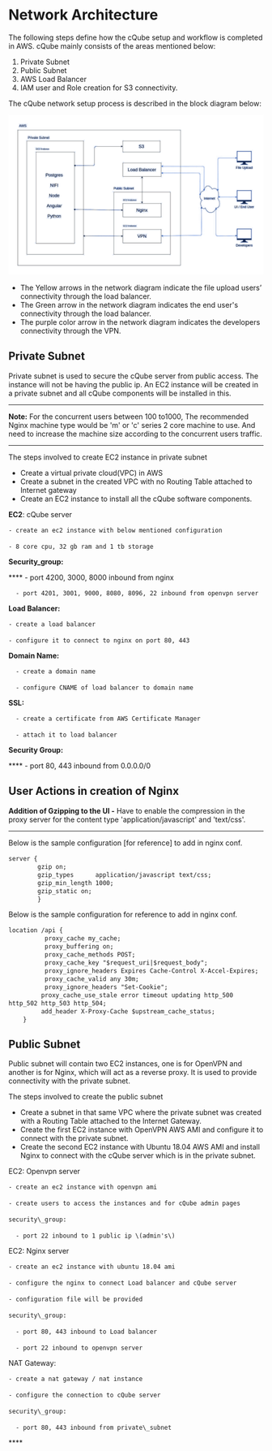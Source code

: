 # Network Architecture

The following steps define how the cQube setup and workflow is completed in AWS. cQube mainly consists of the areas mentioned below:  


1. Private Subnet
2. Public Subnet
3. AWS Load Balancer
4. IAM user and Role creation for S3 connectivity.

The cQube network setup process is described in the block diagram below:  


![cQube network setup diagram ](.gitbook/assets/image%20%282%29.png)



* The Yellow arrows in the network diagram indicate the file upload users’ connectivity through the load balancer.
* The Green arrow in the network diagram indicates the end user's connectivity through the load balancer.
* The purple color arrow in the network diagram indicates the developers connectivity through the VPN.

## **Private Subnet**

Private subnet is used to secure the cQube server from public access. The instance will not be having the public ip. An EC2 instance will be created in a private subnet and all cQube components will be installed in this.  
****

**Note:** For the concurrent users  between 100 to1000, The recommended Nginx machine type  would be 'm' or 'c' series 2 core machine to use. And need to increase the machine size according to the concurrent users traffic.  
****

The steps involved to create EC2 instance in private subnet

* Create a virtual private cloud\(VPC\) in AWS 
* Create a subnet in the created VPC with no Routing Table attached to Internet gateway
* Create an EC2 instance to install all the cQube software components.

**EC2**: cQube server

    - create an ec2 instance with below mentioned configuration

    - 8 core cpu, 32 gb ram and 1 tb storage

**Security\_group:**

 ****     - port 4200, 3000, 8000 inbound from nginx 

      - port 4201, 3001, 9000, 8080, 8096, 22 inbound from openvpn server

**Load Balancer:**

    - create a load balancer 

    - configure it to connect to nginx on port 80, 443

**Domain Name:** 

      - create a domain name

      - configure CNAME of load balancer to domain name

**SSL:**

      - create a certificate from AWS Certificate Manager

      - attach it to load balancer

**Security Group:**

   ****   - port 80, 443 inbound from 0.0.0.0/0  


## **User Actions in creation of Nginx**

**Addition of Gzipping to the UI -** Have to enable the compression in the proxy server for the content type 'application/javascript' and 'text/css'.  
****

Below is the sample configuration \[for reference\] to add in nginx conf. 

```text
server {
        gzip on;
        gzip_types      application/javascript text/css;
        gzip_min_length 1000;
        gzip_static on;
        }
```

Below is the sample configuration for reference to add in nginx conf.

```text
location /api {
          proxy_cache my_cache;
          proxy_buffering on;
          proxy_cache_methods POST;
          proxy_cache_key "$request_uri|$request_body";
          proxy_ignore_headers Expires Cache-Control X-Accel-Expires;
          proxy_cache_valid any 30m;
          proxy_ignore_headers "Set-Cookie";
         proxy_cache_use_stale error timeout updating http_500 http_502 http_503 http_504;
         add_header X-Proxy-Cache $upstream_cache_status;
    }
```

## **Public Subnet**

Public subnet will contain two EC2 instances, one is for OpenVPN and another is for Nginx, which will act as a reverse proxy. It is used to provide connectivity with the private subnet.

The steps involved to create the public subnet

* Create a subnet in that same VPC where the private subnet was created with a Routing Table attached to the Internet Gateway.
* Create the first EC2 instance with OpenVPN AWS AMI and configure it to connect with the private subnet.
* Create the second EC2 instance with Ubuntu 18.04 AWS AMI and install Nginx to connect with the cQube server which is in the private subnet.

EC2: Openvpn server

    - create an ec2 instance with openvpn ami 

    - create users to access the instances and for cQube admin pages 

    security\_group:

      - port 22 inbound to 1 public ip \(admin's\)

EC2: Nginx server

    - create an ec2 instance with ubuntu 18.04 ami

    - configure the nginx to connect Load balancer and cQube server

    - configuration file will be provided

    security\_group:

      - port 80, 443 inbound to Load balancer

      - port 22 inbound to openvpn server

NAT Gateway:

    - create a nat gateway / nat instance

    - configure the connection to cQube server

    security\_group:

      - port 80, 443 inbound from private\_subnet  


\*\*\*\*

